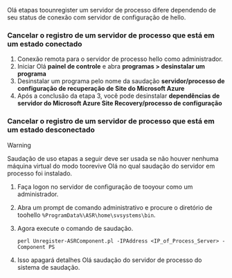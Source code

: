 Olá etapas toounregister um servidor de processo difere dependendo de seu status de conexão com servidor de configuração de hello.

### <a name="unregister-a-process-server-that-is-in-a-connected-state"></a>Cancelar o registro de um servidor de processo que está em um estado conectado

1. Conexão remota para o servidor de processo hello como administrador.
2. Iniciar Olá **painel de controle** e abra **programas > desinstalar um programa**
3. Desinstalar um programa pelo nome da saudação **servidor/processo de configuração de recuperação de Site do Microsoft Azure**
4. Após a conclusão da etapa 3, você pode desinstalar **dependências de servidor do Microsoft Azure Site Recovery/processo de configuração**

### <a name="unregister-a-process-server-that-is-in-a-disconnected-state"></a>Cancelar o registro de um servidor de processo que está em um estado desconectado

> [!WARNING]
> Saudação de uso etapas a seguir deve ser usada se não houver nenhuma máquina virtual do modo toorevive Olá no qual saudação do servidor em processo foi instalado.

1. Faça logon no servidor de configuração de tooyour como um administrador.
2. Abra um prompt de comando administrativo e procure o diretório de toohello `%ProgramData%\ASR\home\svsystems\bin`.
3. Agora execute o comando de saudação.

    ```
    perl Unregister-ASRComponent.pl -IPAddress <IP_of_Process_Server> -Component PS
    ```
4. Isso apagará detalhes Olá saudação do servidor de processo do sistema de saudação.
